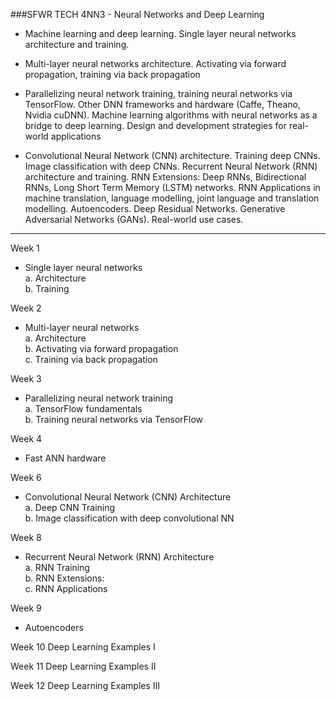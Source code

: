 ###SFWR TECH 4NN3 - Neural Networks and Deep Learning

* Machine learning and deep learning. Single layer neural networks
architecture and training.

* Multi-layer neural networks architecture. Activating via forward
propagation, training via back propagation

* Parallelizing neural network training, training neural networks via TensorFlow. Other DNN frameworks and hardware 
(Caffe, Theano, Nvidia cuDNN). Machine learning algorithms with neural networks as a bridge to deep learning. Design and
development strategies for real-world applications

* Convolutional Neural Network (CNN) architecture. Training deep CNNs. Image classification with deep CNNs. Recurrent 
Neural Network (RNN) architecture and training. RNN Extensions: Deep RNNs, Bidirectional RNNs, Long Short Term Memory 
(LSTM) networks. RNN Applications in machine translation, language modelling, joint language and translation modelling. 
Autoencoders. Deep Residual Networks. Generative Adversarial Networks (GANs). Real-world use cases.  

***

Week 1  

*  Single layer neural networks  
a. Architecture  
b. Training 

Week 2  

* Multi-layer neural networks  
a. Architecture  
b. Activating via forward propagation  
c. Training via back propagation  

Week 3  

* Parallelizing neural network training  
a. TensorFlow fundamentals  
b. Training neural networks via TensorFlow  

Week 4  

* Fast ANN hardware  

Week 6  

* Convolutional Neural Network (CNN) Architecture  
a. Deep CNN Training  
b. Image classification with deep convolutional NN  

Week 8  
* Recurrent Neural Network (RNN) Architecture  
a. RNN Training   
b. RNN Extensions:  
c. RNN Applications  

Week 9  
* Autoencoders  

Week 10 Deep Learning Examples I  

Week 11 Deep Learning Examples II  

Week 12 Deep Learning Examples III  





